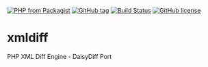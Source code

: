 [![PHP from Packagist](https://img.shields.io/packagist/php-v/snebes/php-daisydiff.svg)]()
[![GitHub tag](https://img.shields.io/github/tag/snebes/php-daisydiff.svg)]()
[![Build Status](https://travis-ci.org/snebes/php-daisydiff.svg?branch=master)](https://travis-ci.org/snebes/php-daisydiff)
[![GitHub license](https://img.shields.io/github/license/snebes/php-daisydiff.svg)](https://github.com/snebes/php-daisydiff)

# xmldiff
PHP XML Diff Engine - DaisyDiff Port

